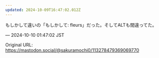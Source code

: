 ```yaml
---
updated: 2024-10-09T16:47:02.012Z
---
```


<p>もしかして違いの「もしかして: fleurs」だった。そしてALTも間違ってた。</p>

&mdash; 2024-10-10 01:47:02 JST

Original URL: https://mastodon.social/@sakuramochi0/113278479369069770
